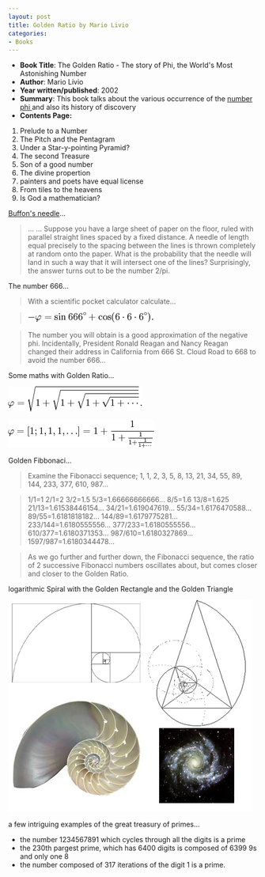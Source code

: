 ```yaml
---
layout: post
title: Golden Ratio by Mario Livio
categories:
- Books
---
```


- **Book Title**: The Golden Ratio - The story of Phi, the World's Most Astonishing Number
- **Author**: Mario Livio
- **Year written/published**: 2002
- **Summary**: This book talks about the various occurrence of the [number phi ](http://share.sweska.net/2007/06/29/golden-ratio/)and also its history of discovery
- **Contents Page:**

1. Prelude to a Number
2. The Pitch and the Pentagram
3. Under a Star-y-pointing Pyramid?
4. The second Treasure
5. Son of a good number
6. The divine propertion
7. painters and poets have equal license
8. From tiles to the heavens
9. Is God a mathematician?

[Buffon's needle](http://en.wikipedia.org/wiki/Buffon's_needle)...

> ... ... Suppose you have a large sheet of paper on the floor, ruled with parallel straight lines spaced by a fixed distance. A needle of length equal precisely to the spacing between the lines is thrown completely at random onto the paper. What is the probability that the needle will land in such a way that it will intersect one of the lines? Surprisingly, the answer turns out to be the number 2/pi.

The number 666...

> With a scientific pocket calculator calculate...

> ![](/img/phi2.png)

> The number you will obtain is a good approximation of the negative phi. Incidentally, President Ronald Reagan and Nancy Reagan changed their address in California from 666 St. Cloud Road to 668 to avoid the number 666...

Some maths with Golden Ratio...

![](/img/phi1.png)

![](/img/phi4.png)

Golden Fibbonaci...

> Examine the Fibonacci sequence; 1, 1, 2, 3, 5, 8, 13, 21, 34, 55, 89, 144, 233, 377, 610, 987...

> 1/1=1 2/1=2 3/2=1.5 5/3=1.66666666666... 8/5=1.6 13/8=1.625 21/13=1.61538446154... 34/21=1.619047619... 55/34=1.6176470588... 89/55=1.6181818182... 144/89=1.6179775281... 233/144=1.6180555556... 377/233=1.6180555556... 610/377=1.6180371353... 987/610=1.6180327869... 1597/987=1.6180344478...

> As we go further and further down, the Fibonacci sequence, the ratio of 2 successive Fibonacci numbers oscillates about, but comes closer and closer to the Golden Ratio.

logarithmic Spiral with the Golden Rectangle and the Golden Triangle

![](/img/phi842093.jpg)

a few intriguing examples of the great treasury of primes...

- the number 1234567891 which cycles through all the digits is a prime
- the 230th pargest prime, which has 6400 digits is composed of 6399 9s and only one 8
- the number composed of 317 iterations of the digit 1 is a prime.
